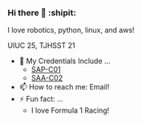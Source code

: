 ### Hi there 👋 :shipit:

I love robotics, python, linux, and aws!

UIUC 25, TJHSST 21

- 📜 My Credentials Include ...
  - [SAP-C01](https://www.youracclaim.com/badges/725651aa-73be-4689-93f0-fcfedfc07133/public_url)
  - [SAA-C02](https://www.youracclaim.com/badges/5831c369-a7e7-4626-b14c-e57f2bedb9e7/public_url)  
- 📫 How to reach me: Email!
- ⚡ Fun fact: ...
  - I love Formula 1 Racing!

